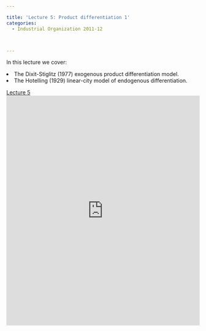 ```yaml
---

title: 'Lecture 5: Product differentiation 1'
categories:
  - Industrial Organization 2011-12



---
```

In this lecture we cover:



<li>The Dixit-Stiglitz (1977) exogenous product differentiation model.</li><li>The Hotelling (1929) linear-city model of endogenous differentiation.</li>

<a title="View Lecture 5 on Scribd" href="https://www.scribd.com/doc/71692059/Lecture-5" >Lecture 5</a><iframe src="https://www.scribd.com/embeds/71692059/content?start_page=1&view_mode=slideshow&access_key=key-29u9dgwxcqy1xqh11qx2" data-auto-height="true" data-aspect-ratio="1.33333333333333" scrolling="no" width="100%" height="600" frameborder="0"></iframe>